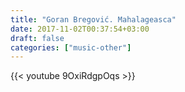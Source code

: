 ```yaml
---
title: "Goran Bregović. Mahalageasca"
date: 2017-11-02T00:37:54+03:00
draft: false
categories: ["music-other"]
---
```

<div class="row">
  <div class="col-sm-6">
    {{< youtube 9OxiRdgpOqs >}}
  </div>
</div>
<!--more-->
